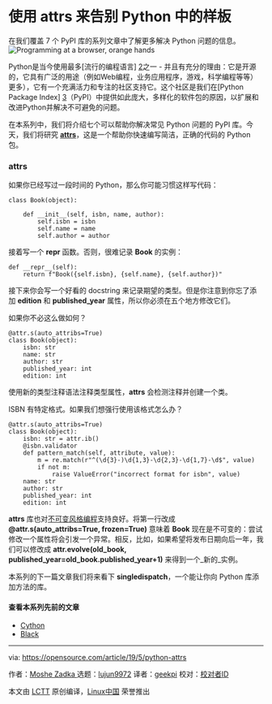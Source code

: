 [#]: collector: (lujun9972)
[#]: translator: (geekpi)
[#]: reviewer: ( )
[#]: publisher: ( )
[#]: url: ( )
[#]: subject: (Say goodbye to boilerplate in Python with attrs)
[#]: via: (https://opensource.com/article/19/5/python-attrs)
[#]: author: (Moshe Zadka  https://opensource.com/users/moshez/users/moshez)

使用 attrs 来告别 Python 中的样板
======
在我们覆盖 7 个 PyPI 库的系列文章中了解更多解决 Python 问题的信息。
![Programming at a browser, orange hands][1]

Python是当今使用最多[流行的编程语言] [2]之一 - 并且有充分的理由：它是开源的，它具有广泛的用途（例如Web编程，业务应用程序，游戏，科学编程等等）更多），它有一个充满活力和专注的社区支持它。这个社区是我们在[Python Package Index] [3]（PyPI）中提供如此庞大，多样化的软件包的原因，以扩展和改进Python并解决不可避免的问题。

在本系列中，我们将介绍七个可以帮助你解决常见 Python 问题的 PyPI 库。今天，我们将研究 [**attrs**][4]，这是一个帮助你快速编写简洁，正确的代码的 Python 包。

### attrs

如果你已经写过一段时间的 Python，那么你可能习惯这样写代码：


```
class Book(object):

    def __init__(self, isbn, name, author):
        self.isbn = isbn
        self.name = name
        self.author = author
```

接着写一个 **__repr__** 函数。否则，很难记录 **Book** 的实例：


```
def __repr__(self):
    return f"Book({self.isbn}, {self.name}, {self.author})"
```

接下来你会写一个好看的 docstring 来记录期望的类型。但是你注意到你忘了添加 **edition** 和 **published_year** 属性，所以你必须在五个地方修改它们。

如果你不必这么做如何？


```
@attr.s(auto_attribs=True)
class Book(object):
    isbn: str
    name: str
    author: str
    published_year: int
    edition: int
```

使用新的类型注释语法注释类型属性，**attrs** 会检测注释并创建一个类。

ISBN 有特定格式。如果我们想强行使用该格式怎么办？


```
@attr.s(auto_attribs=True)
class Book(object):
    isbn: str = attr.ib()
    @isbn.validator
    def pattern_match(self, attribute, value):
        m = re.match(r"^(\d{3}-)\d{1,3}-\d{2,3}-\d{1,7}-\d$", value)
        if not m:
            raise ValueError("incorrect format for isbn", value)
    name: str 
    author: str
    published_year: int
    edition: int
```

**attrs** 库也对[不可变风格编程][5]支持良好。将第一行改成 **@attr.s(auto_attribs=True, frozen=True)** 意味着 **Book** 现在是不可变的：尝试修改一个属性将会引发一个异常。相反，比如，如果希望将发布日期向后一年，我们可以修改成 **attr.evolve(old_book, published_year=old_book.published_year+1)** 来得到一个_新的_实例。

本系列的下一篇文章我们将来看下 **singledispatch**，一个能让你向 Python 库添加方法的库。

#### 查看本系列先前的文章

  * [Cython][6]
  * [Black][7]



--------------------------------------------------------------------------------

via: https://opensource.com/article/19/5/python-attrs

作者：[Moshe Zadka ][a]
选题：[lujun9972][b]
译者：[geekpi](https://github.com/geekpi)
校对：[校对者ID](https://github.com/校对者ID)

本文由 [LCTT](https://github.com/LCTT/TranslateProject) 原创编译，[Linux中国](https://linux.cn/) 荣誉推出

[a]: https://opensource.com/users/moshez/users/moshez
[b]: https://github.com/lujun9972
[1]: https://opensource.com/sites/default/files/styles/image-full-size/public/lead-images/programming_code_keyboard_orange_hands.png?itok=G6tJ_64Y (Programming at a browser, orange hands)
[2]: https://opensource.com/article/18/5/numbers-python-community-trends
[3]: https://pypi.org/
[4]: https://pypi.org/project/attrs/
[5]: https://opensource.com/article/18/10/functional-programming-python-immutable-data-structures
[6]: https://opensource.com/article/19/4/7-python-problems-solved-cython
[7]: https://opensource.com/article/19/4/python-problems-solved-black

